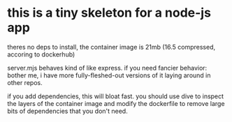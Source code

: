 # this is a tiny skeleton for a node-js app
theres no deps to install, the container image is 21mb (16.5 compressed, accoring to dockerhub)

server.mjs behaves kind of like express. if you need fancier behavior: bother me,
i have more fully-fleshed-out versions of it laying around in other repos.

if you add dependencies, this will bloat fast. you should use dive to inspect the layers of 
the container image and modify the dockerfile to remove large bits of dependencies that
you don't need.
